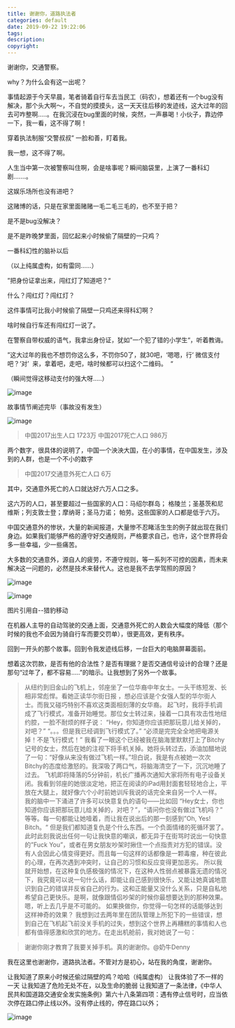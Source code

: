 ```yaml
---
title: 谢谢你，道路执法者
categories: default
date: 2019-09-22 19:22:06
tags:
description:
copyright:
---
```

谢谢你，交通警察。

why？为什么会有这一出呢？
<!-- more -->
事情起源于今天早晨，笔者骑着自行车去当民工（码农），想着还有一个bug没有解决，那个头大啊～，不自觉的摸摸头，这一天天往后移的发迹线，这大过年的回去可咋整啊.....。在我沉浸在bug里面的时候，突然，一声暴喝！小伙子，靠边停一下，我一看，这不得了啊！

穿着执法制服“交警叔叔” 一脸和善，盯着我。

我一想，这不得了啊。

人生当中第一次被警察叫住啊，会是啥事呢？瞬间脑袋里，上演了一番科幻剧.......。

这娱乐场所也没有进吧？

这赌博的话，只是在家里面赌赌一毛二毛三毛的，也不至于把？

是不是bug没解决？

是不是昨晚梦里面，回忆起来小时候偷了隔壁的一只鸡？

一番科幻性的脑补以后

（以上纯属虚构，如有雷同......）

”把身份证拿出来，闯红灯了知道吧？“

什么？闯红灯？闯红灯？

这件事情可比我小时候偷了隔壁一只鸡还来得科幻啊？

啥时候自行车还有闯红灯一说了。

在警察自带权威的语气，我拿出身份证，犹如”一个犯了错的小学生“，听着教诲。

”这大过年的我也不想罚你这么多，不罚你50了，就30吧，‘嗯嗯，行’ 微信支付吧？‘对’  来，拿着吧，走吧，啥时候都可以扫这个二维码。  “

（瞬间觉得这移动支付的强大呀.....）

![image](http://upload-images.jianshu.io/upload_images/4319370-bc065ec5ab73cf98?imageMogr2/auto-orient/strip%7CimageView2/2/w/1240)

故事情节阐述完毕（事故没有发生）

![image](http://upload-images.jianshu.io/upload_images/4319370-3111d2a18c99ba49?imageMogr2/auto-orient/strip)

> 中国2017出生人口 1723万
> 中国2017死亡人口 986万

两个数字，很具体的说明了，中国一个泱泱大国，在小的事情，在中国发生，涉及到的人群，也是一个不小的数字

> 中国2017交通意外死亡人口 6万

其中，交通意外死亡的人口就达好六万人口之多。

这六万的人口，甚至要超过一些国家的人口：马绍尔群岛； 格陵兰；圣基茨和尼维斯；列支敦士登；摩纳哥；圣马力诺； 帕劳。这些国家的人口都是低于六万。

中国交通意外的惨状，大量的新闻报道，大量惨不忍睹活生生的例子就出现在我们身边。如果我们能够严格的遵守好交通规则，严格要求自己，也许，这个世界将会多一些幸福，少一些痛苦。

大多数的交通意外，源自人的疲劳，不遵守规则，等一系列不可控的因素，而未来解决这一问题的，必然是技术来替代人。这也是我不去学驾照的原因？

![image](http://upload-images.jianshu.io/upload_images/4319370-9ee3d95e5421d2ad?imageMogr2/auto-orient/strip%7CimageView2/2/w/1240)

![image](http://upload-images.jianshu.io/upload_images/4319370-5796cec63154d6a3?imageMogr2/auto-orient/strip%7CimageView2/2/w/1240)

图片引用自--猎豹移动

在机器人主导的自动驾驶的交通上面，交通意外死亡的人数会大幅度的降低（那个时候的我也不会因为骑自行车而要交罚单），很更高效，更有秩序。

回到一开头的那个故事。回到令我发迹线后移，一台巨大的电脑屏幕面前。

想着这次罚款，是否有他的合法性？是否有理据？是否交通信号设计的合理？还是那句“过年了，都不容易.....”的暗示。让我想到了另外一个故事。

> 从纽约到旧金山的飞机上，邻座坐了一位华裔中年女士。一头干练短发、长相非常彪悍。看她正读华尔街日报 ，想必应该是个女强人型的华尔街人士。而我又碰巧特别不喜欢这类面相刻薄的女华裔。
> 起飞时，我将手机调成了飞行模式，准备开始睡觉。那位女士转过来，操着一口具有攻击性地纽约腔，一脸不耐烦的样子说：
> “Hey，你知道你应该把那玩意儿给关掉的，对吧？”
> “。。。但是我已经调到飞行模式了。”
> “必须是完完全全地把电源关掉！不是飞行模式！”
> 我看了一眼这个已经被我在脑海里默默打上了Bitchy记号的女士，然后在她的注视下将手机关掉。她将头转过去，添油加醋地说了一句：“好像从来没有做过飞机一样。”坦白说，我是有点被她一次次Bitchy的态度给激怒的。我深吸了两口气，将脑海清空了一下，沉沉地睡了过去。
> 飞机即将降落的5分钟前，机长广播再次通知大家将所有电子设备关闭。我看到邻座的她很淡定地，把正在阅读的iPad用封面套轻轻地合上，平放在大腿上，就好像六个小时前她训斥我说的话完全来自另一个人一样。
> 我的脑中一下涌进了许多可以快意复仇的语句——比如回 “Hey女士，你也知道你应该把那玩意儿给关掉的，对吧？”，“请问你也没有做过飞机吗？” 等等。每一句都能让她噎着，而让我在说出后的那一刻感到”Oh, Yes! Bitch。“
> 但是我们都知道复仇是个什么东西。一个负面情绪的死循环罢了。此时此刻我说出任何一句让我快意的嘲讽，都无异于在街骂时说出一句快意的”Fuck You”，或者在男女朋友吵架时揪住一个点指责对方犯的错误。没有人会因此心情变得更好。而且每一句这样的话都像是一颗毒瘤，种在彼此的心理，在再次遇到冲突时，让自己的习惯和反应变得更加恶劣。
> 所以我就开始想，在这种复仇感极强的情况下，在这种人性弱点被暴露无遗的情况下，我究竟可以说一句什么话，即能让自己感到很快乐，又能让她真诚地意识到自己的错误并反省自己的行为。这和正能量又没什么关系，只是自私地希望自己更快乐。是啊，就像跟情侣吵架的时候你最想要达到的那种效果。嗯，听上去几乎是不可能的。
> 如果换做你，你觉得一句怎样的话能够达到这样神奇的效果？
> 我想到过去两年里在团队管理上所犯下的一些错误，想到自己在飞机起飞前没关手机的过失，想到这个世界上再糟糕的事情和人也都有值得感激和欣赏的地方。在走出机舱前，我对她说了一句：

> 谢谢你刚才教育了我要关掉手机。真的谢谢你。@奶牛Denny

我在这里也谢谢你，道路执法者。不管对方是初心，站在我的角度，谢谢你。

让我知道了原来小时候还偷过隔壁的鸡？哈哈（纯属虚构）
让我体验了不一样的一天
让我知道了危险无处不在，以及生命的脆弱
让我知道了一条法律，《中华人民共和国道路交通安全发实施条例》第六十八条第四项：遇有停止信号时，应当依次停在路口停止线以外。没有停止线的，停在路口以外；

![image](http://upload-images.jianshu.io/upload_images/4319370-ec8d3c643f079fb8?imageMogr2/auto-orient/strip%7CimageView2/2/w/1240)
